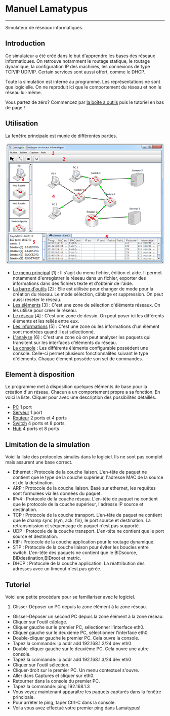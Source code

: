 # Manuel Lamatypus #
----------

Simulateur de réseaux informatiques.

## Introduction ##

Ce simulateur a été créé dans le but d'apprendre les bases des réseaux informatiques. On retrouve notamment le routage statique, le routage dynamique, la configuration IP des machines, les connexions  de type TCP/IP UDP/IP. Certain services sont aussi offert, comme le DHCP.

Toute la simulation est interne au programme. Les représentations ne sont que logicielle. On ne reproduit ici que le comportement du réseau et non le réseau lui-même.

Vous partez de zéro? Commencez par [la boîte à outils](outil.md) puis le tutoriel en bas de page !

## Utilisation ##

La fenêtre principale est munie de différentes parties. 

![numéro sur les zones](img/jprincipal.PNG) 

- [Le menu principal](menu.md) [1] : Il s'agit du menu fichier, édition et aide. Il permet notamment d'enregistrer le réseau dans un fichier, exporter des informations dans des fichiers texte et d'obtenir de l'aide.
- [La barre d'outils](outil.md) [2] : Elle est utilisée pour changer de mode pour la création du réseau. Le mode sélection, câblage et suppression. On peut aussi reseter le réseau.
- [Les éléments](element.md) [3] : C'est une zone de sélection d'éléments réseaux. On les utilise pour créer le réseau.
- [Le réseau](reseau.md) [4] : C'est une zone de dessin. On peut poser ici les différents éléments et les reliés entre eux.
- [Les informations](info.md) [5] : C'est une zone où les informations d'un élément sont montrées quand il est sélectionné.
- [L'analyse](analyse.md) [6] : C'est une zone où on peut analyser les paquets qui transitent sur les interfaces d’éléments du réseau.
- [La console](console.md) : Les différents éléments configurable possèdent une console. Celle-ci permet plusieurs fonctionnalités suivant le type d'éléments. Chaque élément possède son set de commandes.

## Element à disposition ##

Le programme met à disposition quelques éléments de base pour la création d'un réseau. Chacun a un comportement propre a sa fonction. En voici la liste. Cliquer pour avec une description des possibilités détaillés.

- [PC](pc.md) 1 port
- [Serveur](serveur.md) 1 port
- [Routeur](routeur.md) 2 ports et 4 ports
- [Switch](switch.md) 4 ports et 8 ports
- [Hub](hub.md) 4 ports et 8 ports

## Limitation de la simulation ##

Voici la liste des protocoles simulés dans le logiciel. Ils ne sont pas complet mais assurent une base correct. 

- Ethernet : Protocole de la couche liaison. L'en-tête de paquet ne contient que le type de la couche supérieur, l'adresse MAC de la source et de la destination. 
- ARP : Protocole de la couche liaison. Basé sur ethernet, les requêtes sont formulées via les données du paquet.
- IPv4 : Protocole de la couche réseau. L'en-tête de paquet ne contient que le protocole de la couche supérieur, l'adresse IP source et destination.
- TCP : Protocole de la couche transport. L'en-tête de paquet ne contient que le champ sync (syn, ack, fin), le port source et destination. La retransmission et séquençage de paquet n'est pas supporté.
- UDP : Protocole de la couche transport. L'en-tête ne contient que le port source et destination.
- RIP : Protocole de la couche application pour le routage dynamique.
- STP : Protocole de la couche liaison pour éviter les boucles entre switch. L'en-tête des paquets ne contient que le BIDsource, BIDdestination,BIDroot et metric.
- DHCP : Protocole de la couche application. La réattribution des adresses avec un timeout n'est pas gérée.

## Tutoriel ##

Voici une petite procédure pour se familiariser avec le logiciel.

1. Glisser-Déposer un PC depuis la zone élément à la zone réseau.
- Glisser-Déposer un second PC depuis la zone élément à la zone réseau.
- Cliquer sur l'outil câblage. 
- Cliquer gauche sur le premier PC, sélectionner l'interface eth0. 
- Cliquer gauche sur le deuxième PC, sélectionner l'interface eth0.
- Double-cliquer gauche le premier PC. Cela ouvre la console.
- Tapez la commande: ip addr add 192.168.1.2/24 dev eth0
- Double-cliquer gauche sur le deuxième PC. Cela ouvre une autre console.
- Tapez la commande: ip addr add 192.168.1.3/24 dev eth0
- Cliquer sur l'outil sélection. 
- Cliquer-droit sur le premier PC. Un menu contextuel s'ouvre.
- Aller dans Captures et cliquer sur eth0.
- Retourner dans la console du premier PC.
- Tapez la commande: ping 192.168.1.3
- Vous voyez maintenant apparaître les paquets capturés dans la fenêtre principale.
- Pour arrêter le ping, taper Ctrl-C dans la console.
- Voila vous avez effectué votre premier ping dans Lamatypus!
